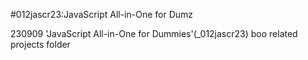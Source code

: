 #012jascr23:JavaScript All-in-One for Dumz

230909
'JavaScript All-in-One for Dummies'(_012jascr23) boo related projects folder
